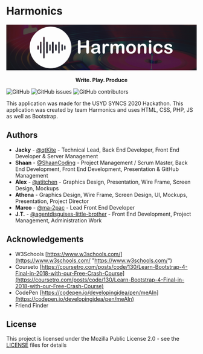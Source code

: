 # Harmonics

![Main Menu](Images/harmonicsBanner.png)

<p align="center">
    <b> Write. Play. Produce </b>
</p>

![GitHub](https://img.shields.io/github/license/ShaanCoding/Harmonics-Syncs) ![GitHub issues](https://img.shields.io/github/issues/ShaanCoding/Harmonics-Syncs) ![GitHub contributors](https://img.shields.io/github/contributors/ShaanCoding/Harmonics-Syncs?color=dark-green)

This application was made for the USYD SYNCS 2020 Hackathon. This application was created by team Harmonics and uses HTML, CSS, PHP, JS as well as Bootstrap.

## Authors

* **Jacky** - [@qtKite](https://github.com/qtKite) - Technical Lead, Back End Developer, Front End Developer & Server Management
* **Shaan** - [@ShaanCoding](https://github.com/ShaanCoding) - Project Management / Scrum Master, Back End Development, Front End Development, Presentation & GitHub Management
* **Alex** - [@atitchen](https://github.com/atitchen) - Graphics Design, Presentation, Wire Frame, Screen Design, Mockups
* **Athena** - Graphics Design, Wire Frame, Screen Design, UI, Mockups, Presentation, Project Director
* **Marco** - [@ma-2pac](https://github.com/ma-2pac) - Lead Front End Developer
* **J.T.** - [@agentdisguises-little-brother](https://github.com/agentdisguises-little-brother) - Front End Development, Project Management, Administration Work

## Acknowledgements

* W3Schools [https://www.w3schools.com/](https://www.w3schools.com/ "https://www.w3schools.com/")
* Courseto [https://coursetro.com/posts/code/130/Learn-Bootstrap-4-Final-in-2018-with-our-Free-Crash-Course](https://coursetro.com/posts/code/130/Learn-Bootstrap-4-Final-in-2018-with-our-Free-Crash-Course)
* CodePen [https://codepen.io/developingidea/pen/meAIn](https://codepen.io/developingidea/pen/meAIn)
* Friend Finder

## License

This project is licensed under the Mozilla Public License 2.0 - see the [LICENSE](http://github.com/ShaanCoding/Harmonics-Syncs/blob/master/LICENSE.md) files for details
